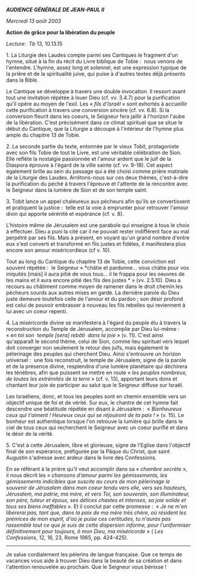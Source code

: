 ***AUDIENCE GÉNÉRALE DE JEAN-PAUL II***

*Mercredi 13 août 2003*

**Action de grâce pour la libération du peuple**

*Lecture*:  *Tb* 13, 10.13.15

1. La Liturgie des Laudes compte parmi ses Cantiques le fragment d'un hymne, situé à la fin du récit du Livre biblique de Tobie :  nous venons de l'entendre. L'hymne, assez long et solennel, est une expression typique de la prière et de la spiritualité juive, qui puise à d'autres textes déjà présents dans la Bible.

Le Cantique se développe à travers une double invocation. Il ressort avant tout une invitation répétée à louer Dieu (cf. vv. 3.4.7) pour la purification qu'il opère au moyen de l'exil. Les « *fils d'Israël* » sont exhortés à accueillir cette purification à travers une conversion sincère (cf. vv. 6.8). Si la conversion fleurit dans les coeurs, le Seigneur fera jaillir à l'horizon l'aube de la libération. C'est précisément dans ce climat spirituel que se situe le début du Cantique, que la Liturgie a découpé à l'intérieur de l'hymne plus ample du chapitre 13 de Tobie.

2. La seconde partie du texte, entonnée par le vieux Tobit, protagoniste avec son fils Tobie de tout le Livre, est une véritable célébration de Sion. Elle reflète la nostalgie passionnée et l'amour ardent que le juif de la Diaspora éprouve à l'égard de la ville sainte (cf. vv. 9-18). Cet aspect également brille au sein du passage qui a été choisi comme prière matinale de la Liturgie des Laudes. Arrêtons-nous sur ces deux thèmes, c'est-à-dire la purification du péché à travers l'épreuve et l'attente de la rencontre avec le Seigneur dans la lumière de Sion et de son temple saint.

3. Tobit lance un appel chaleureux aux pécheurs afin qu'ils se convertissent et pratiquent la justice :  telle est la voie à emprunter pour retrouver l'amour divin qui apporte sérénité et espérance (cf. v. 8).

L'histoire même de Jérusalem est une parabole qui enseigne à tous le choix à effectuer. Dieu a puni la cité car il ne pouvait rester indifférent face au mal perpétré par ses fils. Mais à présent, en voyant qu'un grand nombre d'entre eux s'est converti et transformé en fils justes et fidèles, il manifestera plus encore son amour miséricordieux (cf v. 10).

Tout au long du Cantique du chapitre 13 de Tobie, cette conviction est souvent répétée :  le Seigneur « *châtie et pardonne... vous châtie pour vos iniquités [mais] il aura pitié de vous tous... il te frappa pour les oeuvres de tes mains et il aura encore pitié des fils des justes * » (vv. 2.5.10). Dieu a recours au châtiment comme moyen de ramener dans le droit chemin les pécheurs sourds aux autres mises en garde. La dernière parole du Dieu juste demeure toutefois celle de l'amour et du pardon ; son désir profond est celui de pouvoir embrasser à nouveau les fils rebelles qui reviennent à lui avec un coeur repenti.

4. La miséricorde divine se manifestera à l'égard du peuple élu à travers la reconstruction du Temple de Jérusalem, accomplie par Dieu lui-même :  « *en toi son  temple [sera] rebâti  dans la joie* » (v. 11). C'est ainsi qu'apparaît le second thème, celui de Sion, comme lieu spirituel vers lequel doit converger non seulement le retour des juifs, mais également le pèlerinage des peuples qui cherchent Dieu. Ainsi s'entrouvre un horizon universel :  une fois reconstruit, le temple de Jérusalem, signe de la parole et de la présence divine, resplendira d'une lumière planétaire qui déchirera les ténèbres, afin que puissent se mettre en route « *les peuples nombreux, de toutes les extrémités de la terre* » (cf. v. 13), apportant leurs dons et chantant leur joie de participer au salut que le Seigneur diffuse sur Israël.

Les Israéliens, donc, et tous les peuples sont en chemin ensemble vers un objectif unique de foi et de vérité. Sur eux, le chantre de cet hymne fait descendre une béatitude répétée en disant à Jérusalem :  « *Bienheureux ceux qui t'aiment ! Heureux ceux qui se réjouiront de ta paix !* » (v. 15). Le bonheur est authentique lorsque l'on retrouve la lumière qui brille dans le ciel de tous ceux qui recherchent le Seigneur avec un coeur purifié et dans le désir de la vérité.

5. C'est à cette Jérusalem, libre et glorieuse, signe de l'Eglise dans l'objectif final de son espérance, préfigurée par la Pâque du Christ, que saint Augustin s'adresse avec ardeur dans le livre des Confessions.

En se référant à la prière qu'il veut accomplir dans sa « *chambre secrète* », il nous décrit les « *chansons d'amour parmi les gémissements, les gémissements indicibles que suscite au cours de mon pèlerinage le souvenir de Jérusalem dans mon coeur tendu vers elle, vers ses hauteurs, Jérusalem, ma patrie, ma mère, et vers Toi, son souverain, son illuminateur, son père, tuteur et époux, ses délices chastes et intenses, sa joie solide et tous ses biens ineffables* ». Et il conclut par cette promesse :  « *Je ne m'en libérerai pas, tant que, dans la paix de ma mère très chère, où résident les prémices de mon esprit, d'où je puise ces certitudes, tu n'auras pas rassemblé tout ce que je suis de cette dispersion informe, pour l'uniformiser définitivement pour toujours, ô mon Dieu, ma miséricorde* » ( *Les Confessions*, 12, 16, 23, Rome 1965, pp. 424-425).

***

Je salue cordialement les pèlerins de langue française. Que ce temps de vacances vous aide à trouver Dieu dans la beauté de sa création et dans l'attention renouvelée au prochain. Que le Seigneur vous bénisse !